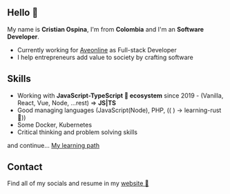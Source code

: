 ## Hello 👋

My name is **Cristian Ospina**, I'm from **Colombia** and I'm an **Software Developer**.

- Currently working for [Aveonline](https://aveonline.co/) as Full-stack Developer
- I help entrepreneurs add value to society by crafting software

## Skills

- Working with **JavaScript-TypeScript 🤎 ecosystem** since 2019 - (Vanilla, React, Vue, Node, ...rest) => **JS|TS**
- Good managing languages (JavaScript(Node), PHP, (( ) -> learning-rust 🦀))
- Some Docker, Kubernetes
- Critical thinking and problem solving skills

and continue... [My learning path](https://platzi.com/p/CrisOspina)

## Contact

Find all of my socials and resume in my [website 🚀](https://www.cristianospina.dev)
